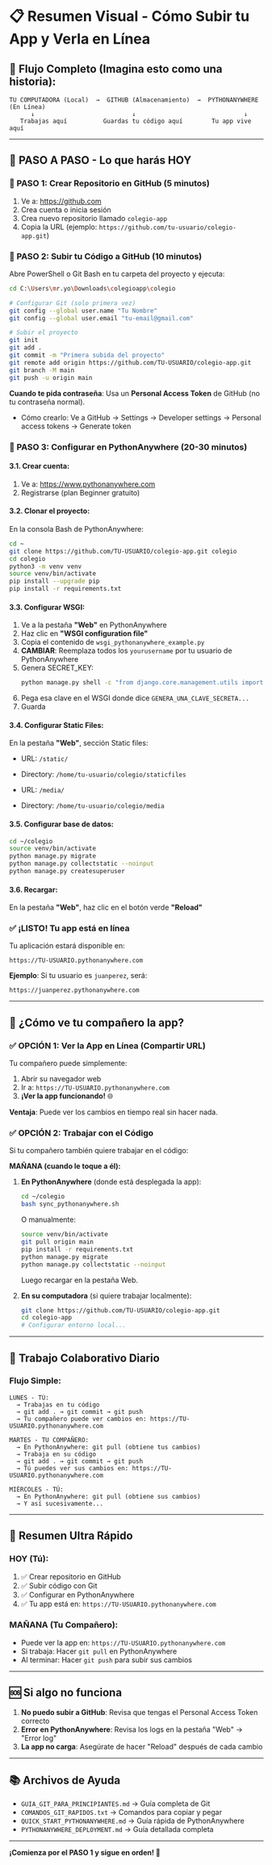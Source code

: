 # 📋 Resumen Visual - Cómo Subir tu App y Verla en Línea

## 🎯 Flujo Completo (Imagina esto como una historia):

```
TU COMPUTADORA (Local)  →  GITHUB (Almacenamiento)  →  PYTHONANYWHERE (En Línea)
      ↓                           ↓                              ↓
   Trabajas aquí          Guardas tu código aquí        Tu app vive aquí
```

---

## 📝 PASO A PASO - Lo que harás HOY

### 🔵 PASO 1: Crear Repositorio en GitHub (5 minutos)
1. Ve a: https://github.com
2. Crea cuenta o inicia sesión
3. Crea nuevo repositorio llamado `colegio-app`
4. Copia la URL (ejemplo: `https://github.com/tu-usuario/colegio-app.git`)

### 🔵 PASO 2: Subir tu Código a GitHub (10 minutos)
Abre PowerShell o Git Bash en tu carpeta del proyecto y ejecuta:

```bash
cd C:\Users\mr.yo\Downloads\colegioapp\colegio

# Configurar Git (solo primera vez)
git config --global user.name "Tu Nombre"
git config --global user.email "tu-email@gmail.com"

# Subir el proyecto
git init
git add .
git commit -m "Primera subida del proyecto"
git remote add origin https://github.com/TU-USUARIO/colegio-app.git
git branch -M main
git push -u origin main
```

**Cuando te pida contraseña**: Usa un **Personal Access Token** de GitHub (no tu contraseña normal). 
- Cómo crearlo: Ve a GitHub → Settings → Developer settings → Personal access tokens → Generate token

### 🔵 PASO 3: Configurar en PythonAnywhere (20-30 minutos)

#### 3.1. Crear cuenta:
1. Ve a: https://www.pythonanywhere.com
2. Registrarse (plan Beginner gratuito)

#### 3.2. Clonar el proyecto:
En la consola Bash de PythonAnywhere:
```bash
cd ~
git clone https://github.com/TU-USUARIO/colegio-app.git colegio
cd colegio
python3 -m venv venv
source venv/bin/activate
pip install --upgrade pip
pip install -r requirements.txt
```

#### 3.3. Configurar WSGI:
1. Ve a la pestaña **"Web"** en PythonAnywhere
2. Haz clic en **"WSGI configuration file"**
3. Copia el contenido de `wsgi_pythonanywhere_example.py`
4. **CAMBIAR**: Reemplaza todos los `yourusername` por tu usuario de PythonAnywhere
5. Genera SECRET_KEY:
   ```bash
   python manage.py shell -c "from django.core.management.utils import get_random_secret_key; print(get_random_secret_key())"
   ```
6. Pega esa clave en el WSGI donde dice `GENERA_UNA_CLAVE_SECRETA...`
7. Guarda

#### 3.4. Configurar Static Files:
En la pestaña **"Web"**, sección Static files:
- URL: `/static/`
- Directory: `/home/tu-usuario/colegio/staticfiles`

- URL: `/media/`
- Directory: `/home/tu-usuario/colegio/media`

#### 3.5. Configurar base de datos:
```bash
cd ~/colegio
source venv/bin/activate
python manage.py migrate
python manage.py collectstatic --noinput
python manage.py createsuperuser
```

#### 3.6. Recargar:
En la pestaña **"Web"**, haz clic en el botón verde **"Reload"**

### ✅ ¡LISTO! Tu app está en línea

Tu aplicación estará disponible en:
```
https://TU-USUARIO.pythonanywhere.com
```

**Ejemplo**: Si tu usuario es `juanperez`, será:
```
https://juanperez.pythonanywhere.com
```

---

## 👥 ¿Cómo ve tu compañero la app?

### ✅ OPCIÓN 1: Ver la App en Línea (Compartir URL)
Tu compañero puede simplemente:
1. Abrir su navegador web
2. Ir a: `https://TU-USUARIO.pythonanywhere.com`
3. **¡Ver la app funcionando!** 🌐

**Ventaja**: Puede ver los cambios en tiempo real sin hacer nada.

### ✅ OPCIÓN 2: Trabajar con el Código
Si tu compañero también quiere trabajar en el código:

**MAÑANA (cuando le toque a él):**

1. **En PythonAnywhere** (donde está desplegada la app):
   ```bash
   cd ~/colegio
   bash sync_pythonanywhere.sh
   ```
   O manualmente:
   ```bash
   source venv/bin/activate
   git pull origin main
   pip install -r requirements.txt
   python manage.py migrate
   python manage.py collectstatic --noinput
   ```
   Luego recargar en la pestaña Web.

2. **En su computadora** (si quiere trabajar localmente):
   ```bash
   git clone https://github.com/TU-USUARIO/colegio-app.git
   cd colegio-app
   # Configurar entorno local...
   ```

---

## 🔄 Trabajo Colaborativo Diario

### Flujo Simple:

```
LUNES - TÚ:
  → Trabajas en tu código
  → git add . → git commit → git push
  → Tu compañero puede ver cambios en: https://TU-USUARIO.pythonanywhere.com

MARTES - TU COMPAÑERO:
  → En PythonAnywhere: git pull (obtiene tus cambios)
  → Trabaja en su código
  → git add . → git commit → git push
  → Tú puedes ver sus cambios en: https://TU-USUARIO.pythonanywhere.com

MIÉRCOLES - TÚ:
  → En PythonAnywhere: git pull (obtiene sus cambios)
  → Y así sucesivamente...
```

---

## 🎯 Resumen Ultra Rápido

### HOY (Tú):
1. ✅ Crear repositorio en GitHub
2. ✅ Subir código con Git
3. ✅ Configurar en PythonAnywhere
4. ✅ Tu app está en: `https://TU-USUARIO.pythonanywhere.com`

### MAÑANA (Tu Compañero):
- Puede ver la app en: `https://TU-USUARIO.pythonanywhere.com`
- Si trabaja: Hacer `git pull` en PythonAnywhere
- Al terminar: Hacer `git push` para subir sus cambios

---

## 🆘 Si algo no funciona

1. **No puedo subir a GitHub**: Revisa que tengas el Personal Access Token correcto
2. **Error en PythonAnywhere**: Revisa los logs en la pestaña "Web" → "Error log"
3. **La app no carga**: Asegúrate de hacer "Reload" después de cada cambio

---

## 📚 Archivos de Ayuda

- `GUIA_GIT_PARA_PRINCIPIANTES.md` → Guía completa de Git
- `COMANDOS_GIT_RAPIDOS.txt` → Comandos para copiar y pegar
- `QUICK_START_PYTHONANYWHERE.md` → Guía rápida de PythonAnywhere
- `PYTHONANYWHERE_DEPLOYMENT.md` → Guía detallada completa

---

**¡Comienza por el PASO 1 y sigue en orden! 🚀**

